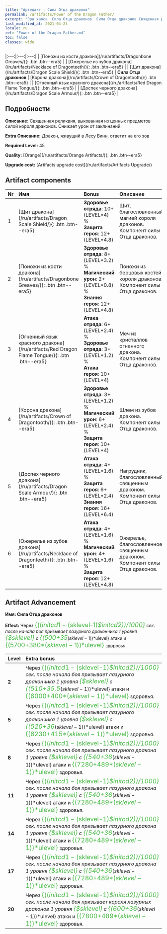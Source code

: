 ```yaml
---
title: "Артефакт - Сила Отца драконов"
permalink: /artifacts/Power of the Dragon Father/
excerpt: "Эра хаоса  Сила Отца драконов. Сила Отца драконов Священная реликвия, выкованная из ценных предметов силой короля драконов. Снижает урон от заклинаний."
last_modified_at: 2021-04-23
locale: ru
ref: "Power of the Dragon Father.md"
toc: false
classes: wide
---
```


  |:---:|:---:|:---:| 
  | [Поножи из кости дракона](/ru/artifacts/Dragonbone Greaves/){: .btn .btn--era5} |   | [Ожерелье из зубов дракона](/ru/artifacts/Necklace of Dragonteeth/){: .btn .btn--era5} | 
  | [Щит дракона](/ru/artifacts/Dragon Scale Shield/){: .btn .btn--era5} | **Сила Отца драконов** | [Корона дракона](/ru/artifacts/Crown of Dragontooth/){: .btn .btn--era5} | 
  | [Огненный язык красного дракона](/ru/artifacts/Red Dragon Flame Tongue/){: .btn .btn--era5} |   | [Доспех черного дракона](/ru/artifacts/Dragon Scale Armour/){: .btn .btn--era5} | 


## Подробности

 **Описание:** Священная реликвия, выкованная из ценных предметов силой короля драконов. Снижает урон от заклинаний.

 **Extra Описание:** Дракон, живущий в Лесу Винн, ответит на его зов

 **Required Level:** 45

 **Quality:** [Orange](/ru/artifacts/Orange Artifacts/){: .btn .btn--era5}

 **Upgrade cost:** [Artifacts upgrade cost](/ru/artifacts/Artifacts Upgrade/)



## Artifact components

  | Nr |    Имя    |   Bonus | Описание | 
  |:---|:-----------|:--------|:------------| 
  | 1 | [Щит дракона](/ru/artifacts/Dragon Scale Shield/){: .btn .btn--era5} | **Здоровье отряда**: 10+(LEVEL\*4) %<br/>**Защита героя**: 12+(LEVEL\*4.8) | Щит, благословленный магией короля драконов. Компонент силы Отца драконов. | 
  | 2 | [Поножи из кости дракона](/ru/artifacts/Dragonbone Greaves/){: .btn .btn--era5} | **Здоровье отряда**: 8+(LEVEL\*3.2) %<br/>**Магический урон**: 2+(LEVEL\*0.8) %<br/>**Знания героя**: 12+(LEVEL\*4.8) | Поножи из берцовых костей короля драконов. Компонент силы Отца драконов. | 
  | 3 | [Огненный язык красного дракона](/ru/artifacts/Red Dragon Flame Tongue/){: .btn .btn--era5} | **Атака отряда**: 6+(LEVEL\*2.4) %<br/>**Здоровье отряда**: 3+(LEVEL\*1.2) %<br/>**Атака героя**: 10+(LEVEL\*4) | Меч из кристаллов огненного дракона. Компонент силы Отца драконов. | 
  | 4 | [Корона дракона](/ru/artifacts/Crown of Dragontooth/){: .btn .btn--era5} | **Здоровье отряда**: 3+(LEVEL\*1.2) %<br/>**Магический урон**: 6+(LEVEL\*2.4) %<br/>**Защита героя**: 10+(LEVEL\*4) | Шлем из зубов дракона. Компонент силы Отца драконов. | 
  | 5 | [Доспех черного дракона](/ru/artifacts/Dragon Scale Armour/){: .btn .btn--era5} | **Атака отряда**: 4+(LEVEL\*1.6) %<br/>**Защита героя**: 6+(LEVEL\*2.4)<br/>**Знания героя**: 16+(LEVEL\*6.4) | Нагрудник, благословленный священным драконом. Компонент силы Отца драконов. | 
  | 6 | [Ожерелье из зубов дракона](/ru/artifacts/Necklace of Dragonteeth/){: .btn .btn--era5} | **Атака отряда**: 4+(LEVEL\*1.6) %<br/>**Магический урон**: 4+(LEVEL\*1.6) %<br/>**Защита героя**: 12+(LEVEL\*4.8) | Ожерелье, благословленное священным драконом. Компонент силы Отца драконов. | 


## Artifact Advancement

 **Имя: Сила Отца драконов**

 **Effect:** Через <span style="color: #48b946;font-size:20px">{(($initcd1-($sklevel-1)*$initcd2))/1000}</span> сек. после начала боя призывает лазурного дракончика 1 уровня <span style="color: #48b946;font-size:20px">{$sklevel}</span> с <span style="color: #48b946;font-size:20px">{(500+35*($sklevel-1))*$ulevel}</span> атаки и <span style="color: #48b946;font-size:20px">{(5700+380*($sklevel-1))*$ulevel}</span> здоровья.

  |  Level  |    Extra bonus  | 
  |:--------|:----------------| 
  | **2** | Через <span style="color: #48b946;font-size:20px">{(($initcd1-($sklevel-1)*$initcd2))/1000}</span> сек. после начала боя призывает лазурного дракончика 1 уровня <span style="color: #48b946;font-size:20px">{$sklevel}</span> с <span style="color: #48b946;font-size:20px">{(510+35.5*($sklevel-1))*$ulevel}</span> атаки и <span style="color: #48b946;font-size:20px">{(6000+400*($sklevel-1))*$ulevel}</span> здоровья. | 
  | **5** | Через <span style="color: #48b946;font-size:20px">{(($initcd1-($sklevel-1)*$initcd2))/1000}</span> сек. после начала боя призывает лазурного дракончика 1 уровня <span style="color: #48b946;font-size:20px">{$sklevel}</span> с <span style="color: #48b946;font-size:20px">{(520+36*($sklevel-1))*$ulevel}</span> атаки и <span style="color: #48b946;font-size:20px">{(6230+415*($sklevel-1))*$ulevel}</span> здоровья. | 
  | **8** | Через <span style="color: #48b946;font-size:20px">{(($initcd1-($sklevel-1)*$initcd2))/1000}</span> сек. после начала боя призывает лазурного дракона 1 уровня <span style="color: #48b946;font-size:20px">{$sklevel}</span> с <span style="color: #48b946;font-size:20px">{(540+36*($sklevel-1))*$ulevel}</span> атаки и <span style="color: #48b946;font-size:20px">{(7280+489*($sklevel-1))*$ulevel}</span> здоровья. | 
  | **11** | Через <span style="color: #48b946;font-size:20px">{(($initcd1-($sklevel-1)*$initcd2))/1000}</span> сек. после начала боя призывает лазурного дракона 1 уровня <span style="color: #48b946;font-size:20px">{$sklevel}</span> с <span style="color: #48b946;font-size:20px">{(540+36*($sklevel-1))*$ulevel}</span> атаки и <span style="color: #48b946;font-size:20px">{(7280+489*($sklevel-1))*$ulevel}</span> здоровья. | 
  | **14** | Через <span style="color: #48b946;font-size:20px">{(($initcd1-($sklevel-1)*$initcd2))/1000}</span> сек. после начала боя призывает лазурного дракона 1 уровня <span style="color: #48b946;font-size:20px">{$sklevel}</span> с <span style="color: #48b946;font-size:20px">{(540+36*($sklevel-1))*$ulevel}</span> атаки и <span style="color: #48b946;font-size:20px">{(7280+489*($sklevel-1))*$ulevel}</span> здоровья. | 
  | **17** | Через <span style="color: #48b946;font-size:20px">{(($initcd1-($sklevel-1)*$initcd2))/1000}</span> сек. после начала боя призывает лазурного дракона 1 уровня <span style="color: #48b946;font-size:20px">{$sklevel}</span> с <span style="color: #48b946;font-size:20px">{(540+36*($sklevel-1))*$ulevel}</span> атаки и <span style="color: #48b946;font-size:20px">{(7280+489*($sklevel-1))*$ulevel}</span> здоровья. | 
  | **20** | Через <span style="color: #48b946;font-size:20px">{(($initcd1-($sklevel-1)*$initcd2))/1000}</span> сек. после начала боя призывает короля лазурных драконов 1 уровня <span style="color: #48b946;font-size:20px">{$sklevel}</span> с <span style="color: #48b946;font-size:20px">{(600+36*($sklevel-1))*$ulevel}</span> атаки и <span style="color: #48b946;font-size:20px">{(7800+489*($sklevel-1))*$ulevel}</span> здоровья. | 
